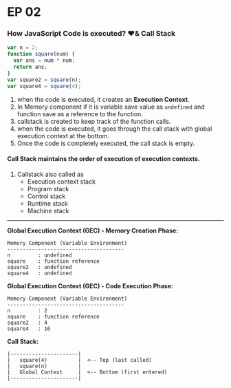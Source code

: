 # EP 02

### How JavaScript Code is executed? ❤️& Call Stack

```javascript
var n = 2;
function square(num) {
  var ans = num * num;
  return ans;
}
var square2 = square(n);
var square4 = square(4);
```

1. when the code is executed, it creates an **Execution Context**.
2. In Memory component if it is variable save value as `undefined` and function save as a reference to the function.
3. callstack is created to keep track of the function calls.
4. when the code is executed, it goes through the call stack with global execution context at the bottom.
5. Once the code is completely executed, the call stack is empty.

#### Call Stack maintains the order of execution of execution contexts.

1. Callstack also called as
   - Execution context stack
   - Program stack
   - Control stack
   - Runtime stack
   - Machine stack

---

**Global Execution Context (GEC) - Memory Creation Phase:**

```
Memory Component (Variable Environment)
--------------------------------------
n         : undefined
square    : function reference
square2   : undefined
square4   : undefined
```

**Global Execution Context (GEC) - Code Execution Phase:**

```
Memory Component (Variable Environment)
--------------------------------------
n         : 2
square    : function reference
square2   : 4
square4   : 16
```

**Call Stack:**

```
|----------------------|
|   square(4)          |  <-- Top (last called)
|   square(n)          |
|   Global Context     |  <-- Bottom (first entered)
|----------------------|
```
